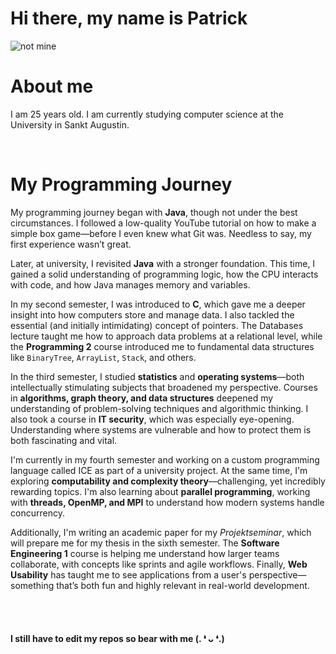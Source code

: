 
# Hi there, my name is Patrick

![not mine](https://c.tenor.com/RRhijk6pHAoAAAAd/good-morning.gif)

# About me

I am 25 years old. I am currently studying computer science at the University in Sankt Augustin.

<br/>

# My Programming Journey

My programming journey began with **Java**, though not under the best circumstances. I followed a low-quality YouTube tutorial on how to make a simple box game—before I even knew what Git was. Needless to say, my first experience wasn’t great.

Later, at university, I revisited **Java** with a stronger foundation. This time, I gained a solid understanding of programming logic, how the CPU interacts with code, and how Java manages memory and variables.

In my second semester, I was introduced to **C**, which gave me a deeper insight into how computers store and manage data. I also tackled the essential (and initially intimidating) concept of pointers.
The Databases lecture taught me how to approach data problems at a relational level, while the **Programming 2** course introduced me to fundamental data structures like `BinaryTree`, `ArrayList`, `Stack`, and others.

In the third semester, I studied **statistics** and **operating systems**—both intellectually stimulating subjects that broadened my perspective.
Courses in **algorithms, graph theory, and data structures** deepened my understanding of problem-solving techniques and algorithmic thinking.
I also took a course in **IT security**, which was especially eye-opening. Understanding where systems are vulnerable and how to protect them is both fascinating and vital.

I'm currently in my fourth semester and working on a custom programming language called ICE as part of a university project.
At the same time, I'm exploring **computability and complexity theory**—challenging, yet incredibly rewarding topics.
I'm also learning about **parallel programming**, working with **threads, OpenMP, and MPI** to understand how modern systems handle concurrency.

Additionally, I'm writing an academic paper for my *Projektseminar*, which will prepare me for my thesis in the sixth semester.
The **Software Engineering 1** course is helping me understand how larger teams collaborate, with concepts like sprints and agile workflows.
Finally, **Web Usability** has taught me to see applications from a user's perspective—something that’s both fun and highly relevant in real-world development.

<br/>
<br/>



#### I still have to edit my repos so bear with me (. ❛ ᴗ ❛.)
